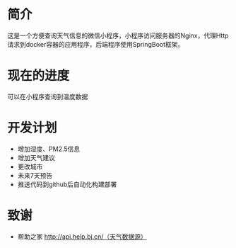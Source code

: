 # 简介
这是一个方便查询天气信息的微信小程序，小程序访问服务器的Nginx，代理Http请求到docker容器的应用程序，后端程序使用SpringBoot框架。

# 现在的进度
可以在小程序查询到温度数据

# 开发计划
- 增加湿度、PM2.5信息
- 增加天气建议
- 更改城市
- 未来7天预告
- 推送代码到github后自动化构建部署

# 致谢
- 帮助之家 http://api.help.bj.cn/（天气数据源）
